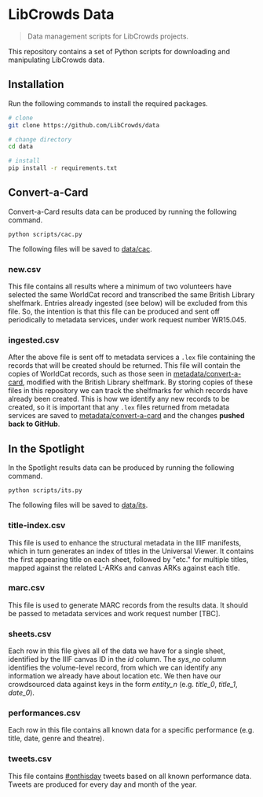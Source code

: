 # LibCrowds Data

> Data management scripts for LibCrowds projects.

This repository contains a set of Python scripts for downloading and
manipulating LibCrowds data.

## Installation

Run the following commands to install the required packages.

```bash
# clone
git clone https://github.com/LibCrowds/data

# change directory
cd data

# install
pip install -r requirements.txt
```

## Convert-a-Card

Convert-a-Card results data can be produced by running the following command.

```
python scripts/cac.py
```

The following files will be saved to [data/cac](data/cac).

### new.csv

This file contains all results where a minimum of two volunteers have
selected the same WorldCat record and transcribed the same British Library
shelfmark. Entries already ingested (see below) will be excluded from this
file. So, the intention is that this file can be produced and sent off
periodically to metadata services, under work request number WR15.045.

### ingested.csv

After the above file is sent off to metadata services a `.lex` file containing
the records that will be created should be returned. This file will contain
the copies of WorldCat records, such as those seen in
[metadata/convert-a-card](metadata/convert-a-card), modified with the British
Library shelfmark. By storing copies of these files
in this repository we can track the shelfmarks for which records have already
been created. This is how we identify any new records to be created, so it
is important that any `.lex` files returned from metadata services are saved
to [metadata/convert-a-card](metadata/convert-a-card) and the changes
**pushed back to GitHub**.


## In the Spotlight

In the Spotlight results data can be produced by running the following command.

```
python scripts/its.py
```

The following files will be saved to [data/its](data/its).

### title-index.csv

This file is used to enhance the structural metadata in the IIIF manifests,
which in turn generates an index of titles in the Universal Viewer.
It contains the first appearing title on each sheet, followed by "etc." for
multiple titles, mapped against the related L-ARKs and canvas ARKs against
each title.

### marc.csv

This file is used to generate MARC records from the results data. It should be
passed to metadata services and work request number [TBC].

### sheets.csv

Each row in this file gives all of the data we have for a single sheet,
identified by the IIIF canvas ID in the *id* column. The *sys_no* column
identifies the volume-level record, from which we can identify any information
we already have about location etc. We then have our crowdsourced data
against keys in the form *entity_n* (e.g. *title_0*, *title_1*, *date_0*).

### performances.csv

Each row in this file contains all known data for a specific performance
(e.g. title, date, genre and theatre).

### tweets.csv

This file contains [#onthisday](https://twitter.com/hashtag/onthisday) tweets
based on all known performance data. Tweets are produced for every day and
month of the year.
